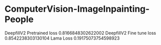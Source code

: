 # ComputerVision-ImageInpainting-People

DeepfillV2 Pretrained loss 0.8166848302622002
DeepfillV2 Fine tune loss 0.8542238303130104
Lama Loss 0.19175073754598923
